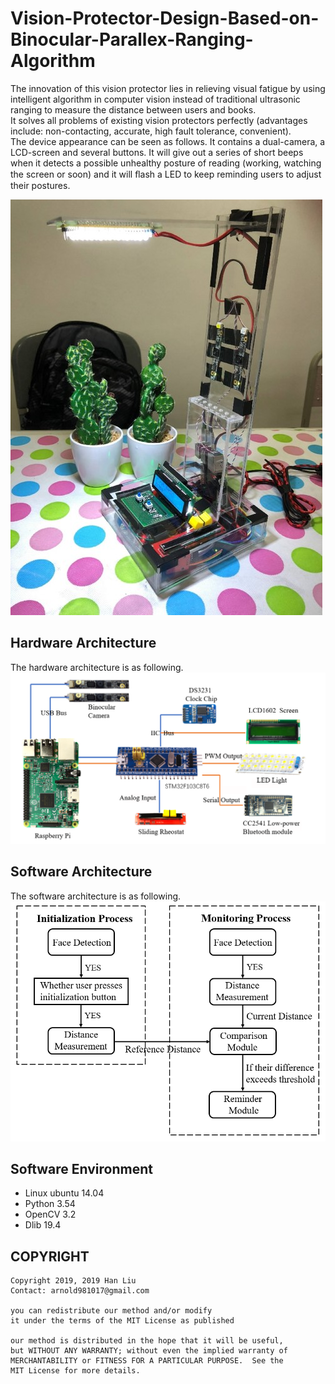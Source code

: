 # Vision-Protector-Design-Based-on-Binocular-Parallex-Ranging-Algorithm

The innovation of this vision protector lies in relieving visual fatigue by using intelligent algorithm in computer vision instead of traditional ultrasonic ranging to measure the distance between users and books.  
It solves all problems of existing vision protectors perfectly (advantages include: non-contacting, accurate, high fault tolerance, convenient).  
The device appearance can be seen as follows. It contains a dual-camera, a LCD-screen and several buttons. It will give out a series of short beeps when it detects a possible unhealthy posture of reading (working, watching the screen or soon) and it will ﬂash a LED to keep reminding users to adjust their postures.  

<img src='Images/Device Appearance.jpg'>
 
Hardware Architecture
----

The hardware architecture is as following.
<img src='Images/Hardware Architecture.png'>

Software Architecture
----

The software architecture is as following.
<img src='Images/Software Architecure.png'>
 
 
Software Environment
----

- Linux ubuntu 14.04 
- Python 3.54 
- OpenCV 3.2 
- Dlib 19.4

COPYRIGHT
-----------------------------------------------------------

    Copyright 2019, 2019 Han Liu
    Contact: arnold981017@gmail.com

    you can redistribute our method and/or modify
    it under the terms of the MIT License as published 

    our method is distributed in the hope that it will be useful,
    but WITHOUT ANY WARRANTY; without even the implied warranty of
    MERCHANTABILITY or FITNESS FOR A PARTICULAR PURPOSE.  See the
    MIT License for more details.




